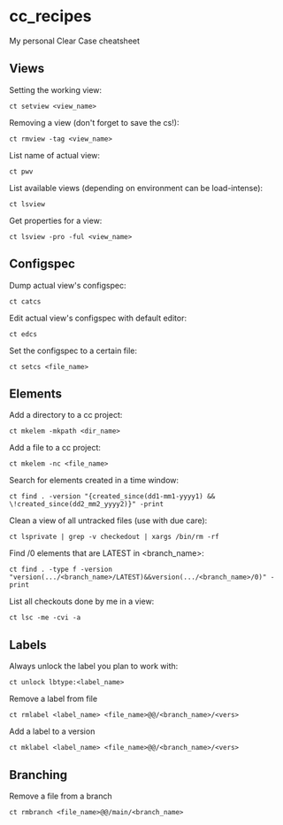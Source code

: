 # cc_recipes
My personal Clear Case cheatsheet

## Views
Setting the working view:

    ct setview <view_name>

Removing a view (don't forget to save the cs!):

    ct rmview -tag <view_name>
    
List name of actual view:

    ct pwv
    
List available views (depending on environment can be load-intense):

    ct lsview
    
Get properties for a view:

    ct lsview -pro -ful <view_name>

## Configspec
Dump actual view's configspec:

    ct catcs
    
Edit actual view's configspec with default editor:

    ct edcs
    
Set the configspec to a certain file:

    ct setcs <file_name>

## Elements
Add a directory to a cc project:

    ct mkelem -mkpath <dir_name>
    
Add a file to a cc project:

    ct mkelem -nc <file_name>
    
Search for elements created in a time window:

    ct find . -version "{created_since(dd1-mm1-yyyy1) && \!created_since(dd2_mm2_yyyy2)}" -print
    
Clean a view of all untracked files (use with due care):

    ct lsprivate | grep -v checkedout | xargs /bin/rm -rf
    
Find /0 elements that are LATEST in <branch_name>:

    ct find . -type f -version "version(.../<branch_name>/LATEST)&&version(.../<branch_name>/0)" -print
    
List all checkouts done by me in a view:

    ct lsc -me -cvi -a


## Labels
Always unlock the label you plan to work with:
    
    ct unlock lbtype:<label_name>

Remove a label from file

    ct rmlabel <label_name> <file_name>@@/<branch_name>/<vers>
    
Add a label to a version

    ct mklabel <label_name> <file_name>@@/<branch_name>/<vers>
    
## Branching
Remove a file from a branch

    ct rmbranch <file_name>@@/main/<branch_name>
    
